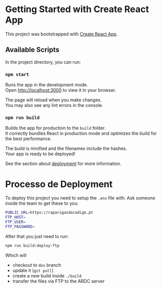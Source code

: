 # Getting Started with Create React App

This project was bootstrapped with [Create React App](https://github.com/facebook/create-react-app).

## Available Scripts

In the project directory, you can run:

### `npm start`

Runs the app in the development mode.\
Open [http://localhost:3000](http://localhost:3000) to view it in your browser.

The page will reload when you make changes.\
You may also see any lint errors in the console.

### `npm run build`

Builds the app for production to the `build` folder.\
It correctly bundles React in production mode and optimizes the build for the best performance.

The build is minified and the filenames include the hashes.\
Your app is ready to be deployed!

See the section about [deployment](https://facebook.github.io/create-react-app/docs/deployment) for more information.

# Processo de Deployment
[//]: https://github.com/As-Raparigas-do-Codigo/ardc-website-deployment

To deploy this project you need to setup the `.env` file with. Ask someone inside the team to get these to you:
```bash
PUBLIC_URL=https://raparigasdocodigo.pt
FTP_HOST=
FTP_USER=
FTP_PASSWORD=
```

After that you just need to run:
```bash
npm run build:deploy-ftp
```
Which will
- checkout to `dev` branch
- update it (`git pull`)
- create a new build inside `./build`
- transfer the files via FTP to the ARDC server


